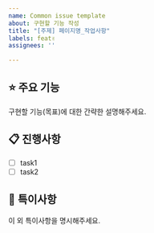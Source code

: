```yaml
---
name: Common issue template
about: 구현할 기능 작성
title: "[주제] 페이지명_작업사항"
labels: feat✌️
assignees: ''

---
```


## ⭐ 주요 기능

구현할 기능(목표)에 대한 간략한 설명해주세요.

## 📋 진행사항
- [ ] task1
- [ ] task2

## 🚨 특이사항

이 외 특이사항을 명시해주세요.

